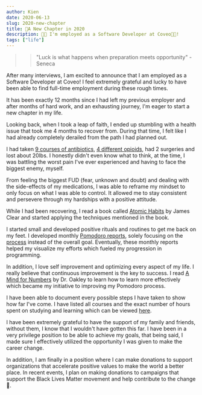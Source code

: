 ```yaml
---
author: Kien
date: 2020-06-13
slug: 2020-new-chapter
title: 🍾A New Chapter in 2020
description: 🎉🙌 I'm employed as a Software Developer at Coveo💙🧡!
tags: ["life"]
---
```


>>"Luck is what happens when preparation meets opportunity" - Seneca

After many interviews, I am excited to announce that I am employed as a Software Developer at Coveo! I feel extremely grateful and lucky to have been able to find full-time employment during these rough times. 

It has been exactly 12 months since I had left my previous employer and after months of hard work, and an exhausting journey, I'm eager to start a new chapter in my life.

Looking back, when I took a leap of faith, I ended up stumbling with a health issue that took me 4 months to recover from. During that time, I felt like I had already completely derailed from the path I had planned out.

I had taken [9 courses of antibiotics](/tags/biochemistry/), [4 different opioids](/062-opioids/), had 2 surgeries and lost about 20lbs. I honestly didn't even know what to think, at the time, I was battling the worst pain I've ever experienced and having to face the biggest enemy, myself. 

From feeling the biggest FUD (fear, unknown and doubt) and dealing with the side-effects of my medications, I was able to reframe my mindset to only focus on what I was able to control. It allowed me to stay consistent and persevere through my hardships with a positive attitude.

While I had been recovering, I read a book called <a href="https://www.goodreads.com/book/show/40121378-atomic-habits?from_search=true&from_srp=true&qid=UrDSU4j0JP&rank=1" target="_blank">Atomic Habits</a> by James Clear and started applying the techniques mentioned in the book. 

I started small and developed positive rituals and routines to get me back on my feet. I developed monthly [Pomodoro reports](/tags/pomodoro), solely focusing on the [process](/022-pomodoro-technique/) instead of the overall goal. Eventually, these monthly reports helped my visualize my efforts which fueled my progression in programming.

In addition, I love self improvement and optimizing every aspect of my life. I really believe that continuous improvement is the key to success. I read <a href="https://www.goodreads.com/book/show/18693655-a-mind-for-numbers" target="blank">A Mind for Numbers</a> by Dr. Oakley  to learn how to learn more effectively which became my initiative to improving my Pomodoro process.

I have been able to document every possible steps I have taken to show how far I've come. I have listed all courses and the exact number of hours spent on studying and learning which can be viewed [here](/092-year-journey-summary/).

I have been extremely grateful to have the support of my family and friends, without them, I know that I wouldn't have gotten this far. I have been in a very privilege position to be able to achieve my goals, that being said, I made sure I effectively utilized the opportunity I was given to make the career change.

In addition, I am finally in a position where I can make donations to support organizations that accelerate positive values to make the world a better place. In recent events, I plan on making donations to campaigns that support the Black Lives Matter movement and help contribute to the change🙏.